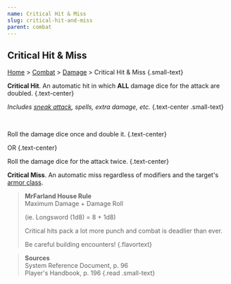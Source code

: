 ```yaml
---
name: Critical Hit & Miss
slug: critical-hit-and-miss
parent: combat
---
```

## Critical Hit & Miss
[Home](dm-operations-center) > [Combat](combat) > [Damage](damage) > Critical Hit & Miss {.small-text}

**Critical Hit**. An automatic hit in which **ALL** damage dice for the attack are doubled. {.text-center}

*Includes [sneak attack](sneak-attack), spells, extra damage, etc.* {.text-center .small-text}

<br/>

Roll the damage dice once and double it. {.text-center}

OR  {.text-center}

Roll the damage dice for the attack twice. {.text-center}


**Critical Miss**. An automatic miss regardless of modifiers and the target's [armor class](armor-class).

> **MrFarland House Rule**<br/>
> Maximum Damage + Damage Roll
>
> (ie. Longsword (1d8) = 8 + 1d8)
>
> Critical hits pack a lot more punch and combat is deadlier than ever. 
> 
>Be careful building encounters!
{.flavortext}

> **Sources** <br/>
> System Reference Document, p. 96<br/>
> Player's Handbook, p. 196
{.read .small-text}